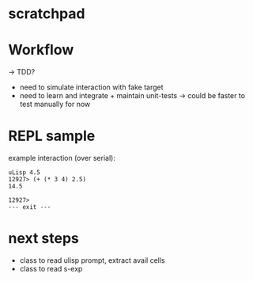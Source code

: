 # scratchpad

# Workflow

-> TDD?
- need to simulate interaction with fake target
- need to learn and integrate + maintain unit-tests
-> could be faster to test manually for now

# REPL sample

example interaction (over serial):

```
uLisp 4.5
12927> (+ (* 3 4) 2.5)
14.5

12927>
--- exit ---
```

# next steps

- class to read ulisp prompt, extract avail cells
- class to read s-exp
